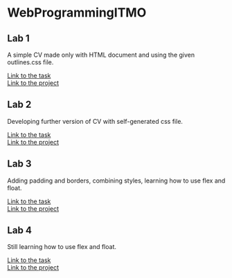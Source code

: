 # WebProgrammingITMO

## Lab 1

A simple CV made only with HTML document and using the given outlines.css file. 

[Link to the task](https://github.com/AnastasiaSperanskaya/WebProgrammingITMO/blob/master/labTasks/Laba_1.pdf) <br />
[Link to the project](https://github.com/AnastasiaSperanskaya/WebProgrammingITMO/tree/master/lab1)

## Lab 2

Developing further version of CV with self-generated css file.

[Link to the task](https://github.com/AnastasiaSperanskaya/WebProgrammingITMO/blob/master/labTasks/Laba_2.pdf) <br />
[Link to the project](https://github.com/AnastasiaSperanskaya/WebProgrammingITMO/tree/master/lab2)

## Lab 3

Adding padding and borders, combining styles, learning how to use flex and float.

[Link to the task](https://github.com/AnastasiaSperanskaya/WebProgrammingITMO/blob/master/labTasks/Laba_3_4.pdf) <br />
[Link to the project](https://github.com/AnastasiaSperanskaya/WebProgrammingITMO/tree/master/lab3)

## Lab 4

Still learning how to use flex and float.

[Link to the task](https://github.com/AnastasiaSperanskaya/WebProgrammingITMO/blob/master/labTasks/Laba_3_4.pdf) <br />
[Link to the project](https://github.com/AnastasiaSperanskaya/WebProgrammingITMO/tree/master/lab4)
